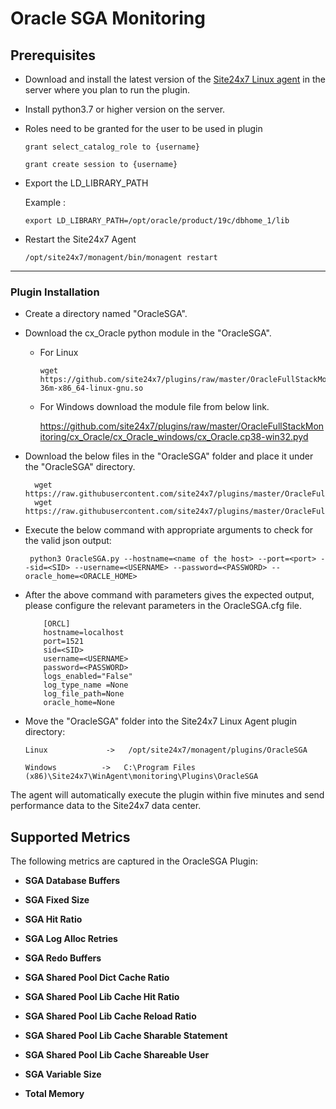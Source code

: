# Oracle SGA Monitoring


                                                                                              
## Prerequisites

- Download and install the latest version of the [Site24x7 Linux agent](https://www.site24x7.com/app/client#/admin/inventory/add-monitor) in the server where you plan to run the plugin. 
- Install python3.7 or higher version on the server.
- Roles need to be granted for the user to be used in plugin

	```
	grant select_catalog_role to {username}
	```
	```
	grant create session to {username}
	```
- Export the LD_LIBRARY_PATH
   
   	Example :
	```
 	export LD_LIBRARY_PATH=/opt/oracle/product/19c/dbhome_1/lib
 	```
- Restart the Site24x7 Agent
	```
 	/opt/site24x7/monagent/bin/monagent restart
 	```
---

### Plugin Installation  

- Create a directory named "OracleSGA".
- Download the cx_Oracle python module in the "OracleSGA".
	- For Linux 	
		```
		wget https://github.com/site24x7/plugins/raw/master/OracleFullStackMonitoring/cx_Oracle/cx_Oracle_linux/cx_Oracle.cpython-36m-x86_64-linux-gnu.so
		```
	- For Windows download the module file from below link.
	
		https://github.com/site24x7/plugins/raw/master/OracleFullStackMonitoring/cx_Oracle/cx_Oracle_windows/cx_Oracle.cp38-win32.pyd
	
- Download the below files in the "OracleSGA" folder and place it under the "OracleSGA" directory.

		wget https://raw.githubusercontent.com/site24x7/plugins/master/OracleFullStackMonitoring/OracleSGA/OracleSGA.py
		wget https://raw.githubusercontent.com/site24x7/plugins/master/OracleFullStackMonitoring/OracleSGA/OracleSGA.cfg

- Execute the below command with appropriate arguments to check for the valid json output:
	```
	 python3 OracleSGA.py --hostname=<name of the host> --port=<port> --sid=<SID> --username=<USERNAME> --password=<PASSWORD> --oracle_home=<ORACLE_HOME>
	 ```
- After the above command with parameters gives the expected output, please configure the relevant parameters in the OracleSGA.cfg file.
	```
	    [ORCL]
	    hostname=localhost
	    port=1521
	    sid=<SID>
	    username=<USERNAME>
	    password=<PASSWORD>
	    logs_enabled="False"
	    log_type_name =None
	    log_file_path=None
	    oracle_home=None
	```	
- Move the "OracleSGA" folder into the Site24x7 Linux Agent plugin directory: 
	```
	Linux             ->   /opt/site24x7/monagent/plugins/OracleSGA
	```
	```
	Windows          ->   C:\Program Files (x86)\Site24x7\WinAgent\monitoring\Plugins\OracleSGA
	```

The agent will automatically execute the plugin within five minutes and send performance data to the Site24x7 data center.



## Supported Metrics
The following metrics are captured in the OracleSGA Plugin:

- **SGA Database Buffers**

- **SGA Fixed Size**

- **SGA Hit Ratio**

- **SGA Log Alloc Retries**

- **SGA Redo Buffers**

- **SGA Shared Pool Dict Cache Ratio**

- **SGA Shared Pool Lib Cache Hit Ratio**

- **SGA Shared Pool Lib Cache Reload Ratio**

- **SGA Shared Pool Lib Cache Sharable Statement**

- **SGA Shared Pool Lib Cache Shareable User**

- **SGA Variable Size**

- **Total Memory**
